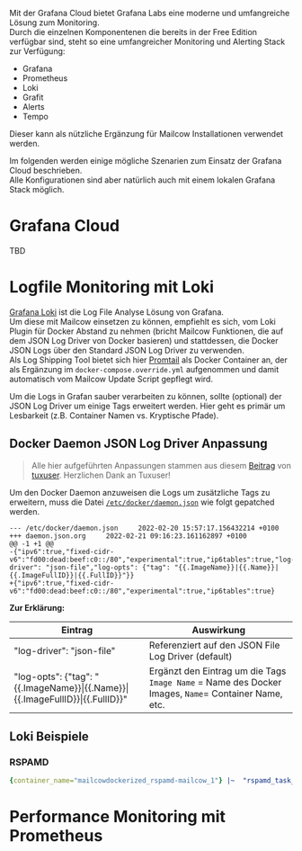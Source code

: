 Mit der Grafana Cloud bietet Grafana Labs eine moderne und umfangreiche Lösung zum Monitoring.\
Durch die einzelnen Komponentenen die bereits in der Free Edition verfügbar sind, steht so eine umfangreicher Monitoring und Alerting Stack zur Verfügung:
- Grafana
- Prometheus
- Loki
- Grafit
- Alerts
- Tempo

Dieser kann als nützliche Ergänzung für Mailcow Installationen verwendet werden.

Im folgenden werden einige mögliche Szenarien zum Einsatz der Grafana Cloud beschrieben.\
Alle Konfigurationen sind aber natürlich auch mit einem lokalen Grafana Stack möglich.

# Grafana Cloud
TBD
# Logfile Monitoring mit Loki
[Grafana Loki](https://grafana.com/oss/loki/) ist die Log File Analyse Lösung von Grafana.\
Um diese mit Mailcow einsetzen zu können, empfiehlt es sich, vom Loki Plugin für Docker Abstand zu nehmen (bricht Mailcow Funktionen, die auf dem JSON Log Driver von Docker basieren) und stattdessen, die Docker JSON Logs über den Standard JSON Log Driver zu verwenden.\
Als Log Shipping Tool bietet sich hier [Promtail](https://grafana.com/docs/loki/latest/clients/promtail/) als Docker Container an, der als Ergänzung im `docker-compose.override.yml` aufgenommen und damit automatisch vom Mailcow Update Script gepflegt wird.

Um die Logs in Grafan sauber verarbeiten zu können, sollte (optional) der JSON Log Driver um einige Tags erweitert werden. Hier geht es primär um Lesbarkeit (z.B. Container Namen vs. Kryptische Pfade).

## Docker Daemon JSON Log Driver Anpassung
>Alle hier aufgeführten Anpassungen stammen aus diesem [Beitrag](https://gist.github.com/ruanbekker/c6fa9bc6882e6f324b4319c5e3622460?permalink_comment_id=3621878#gistcomment-3621878) von [tuxuser](https://gist.github.com/tuxuser). Herzlichen Dank an Tuxuser!

Um den Docker Daemon anzuweisen die Logs um zusätzliche Tags zu erweitern, muss die Datei [`/etc/docker/daemon.json`](https://github.com/deepc2020/DC-Blog/blob/main/monitoring/docker/PatchDaemon) wie folgt gepatched werden.
```
--- /etc/docker/daemon.json     2022-02-20 15:57:17.156432214 +0100
+++ daemon.json.org     2022-02-21 09:16:23.161162897 +0100
@@ -1 +1 @@
-{"ipv6":true,"fixed-cidr-v6":"fd00:dead:beef:c0::/80","experimental":true,"ip6tables":true,"log-driver": "json-file","log-opts": {"tag": "{{.ImageName}}|{{.Name}}|{{.ImageFullID}}|{{.FullID}}"}}
+{"ipv6":true,"fixed-cidr-v6":"fd00:dead:beef:c0::/80","experimental":true,"ip6tables":true}
```

**Zur Erklärung:**

| Eintrag  | Auswirkung |
| ------------- | ------------- |
| "log-driver": "json-file"  | Referenziert auf den JSON File Log Driver (default)  |
| "log-opts": {"tag": "{{.ImageName}}\|{{.Name}}\|{{.ImageFullID}}\|{{.FullID}}"  | Ergänzt den Eintrag um die Tags `Image Name` = Name des Docker Images, `Name`= Container Name, etc.   |

## Loki Beispiele

### RSPAMD
~~~yaml
{container_name="mailcowdockerized_rspamd-mailcow_1"} |~  "rspamd_task_write_log" | pattern "<_> <_> <_> <_> <_> <_> <_> <_> <_> <_> <_> <IP>,<_> from: <from>, <_> F ( <action> )"
~~~

# Performance Monitoring mit Prometheus
